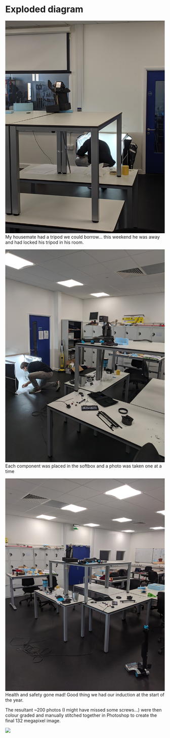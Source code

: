 # Exploded diagram

![](IMG_20191020_145431.jpg)
My housemate had a tripod we could borrow... this weekend he was away and had locked his tripod in his room.

![](IMG_20191020_171454.jpg)
Each component was placed in the softbox and a photo was taken one at a time

![](IMG_20191020_171500.jpg)
Health and safety gone mad! Good thing we had our induction at the start of the year.

The resultant ~200 photos (I might have missed some screws...) were then colour graded and manually stitched together in Photoshop to create the final 132 megapixel image.

![](/reverse-engineering/master-files/exploded-diagram.png)
